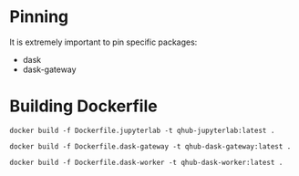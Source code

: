 # Pinning

It is extremely important to pin specific packages:
 - dask
 - dask-gateway

# Building Dockerfile

```shell
docker build -f Dockerfile.jupyterlab -t qhub-jupyterlab:latest .
```

```shell
docker build -f Dockerfile.dask-gateway -t qhub-dask-gateway:latest .
```

```shell
docker build -f Dockerfile.dask-worker -t qhub-dask-worker:latest .
```
